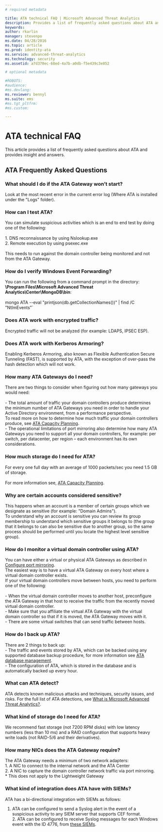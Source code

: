 ```yaml
---
# required metadata

title: ATA technical FAQ | Microsoft Advanced Threat Analytics
description: Provides a list of frequently asked questions about ATA and the associated answers
keywords:
author: rkarlin
manager: stevenpo
ms.date: 04/28/2016
ms.topic: article
ms.prod: identity-ata
ms.service: advanced-threat-analytics
ms.technology: security
ms.assetid: a7d378ec-68ed-4a7b-a0db-f5e439c3e852

# optional metadata

#ROBOTS:
#audience:
#ms.devlang:
ms.reviewer: bennyl
ms.suite: ems
#ms.tgt_pltfrm:
#ms.custom:

---
```


# ATA technical FAQ
This article provides a list of frequently asked questions about ATA and provides insight and answers.

## ATA Frequently Asked Questions


### What should I do if the ATA Gateway won’t start?
Look at the most recent error in the current error log (Where ATA is installed under the "Logs" folder).
### How can I test ATA?
You can simulate suspicious activities which is an end to end test by doing one of the following:<br /><br />1.  DNS reconnaissance by using Nslookup.exe<br />2.  Remote execution by using psexec.exe<br /><br />This needs to run against the domain controller being monitored and not from the ATA Gateway.
### How do I verify Windows Event Forwarding?
You can run the following from a command prompt in the directory:  **\Program Files\Microsoft Advanced Threat Analytics\Center\MongoDB\bin**:<br /><br />mongo ATA --eval "printjson(db.getCollectionNames())" &#124; find /C "NtlmEvents"`
### Does ATA work with encrypted traffic?
Encrypted traffic will not be analyzed (for example: LDAPS, IPSEC ESP).
### Does ATA work with Kerberos Armoring?
Enabling Kerberos Armoring, also known as Flexible Authentication Secure Tunneling (FAST), is supported by ATA, with the exception of over-pass the hash detection which will not work.
### How many ATA Gateways do I need?
There are two things to consider when figuring out how many gateways you would need:<br /><br />-   The total amount of traffic your domain controllers produce determines the minimum number of ATA Gateways you need in order to handle your Active Directory environment, from a performance perspective.<br />    To read more on how to determine how much traffic your domain controllers produce, see [ATA Capacity Planning](/advanced-threat-analytics/PlanDesign/ata-capacity-planning).<br />-   The operational limitations of port mirroring also determine how many ATA Gateways you need to support all your domain controllers, for example: per switch, per datacenter, per region – each environment has its own considerations.
### How much storage do I need for ATA?
For every one full day with an average of 1000 packets/sec you need 1.5 GB of storage.<br /><br />For more information see, [ATA Capacity Planning](/advanced-threat-analytics/PlanDesign/ata-capacity-planning).
### Why are certain accounts considered sensitive?
This happens when an account is a member of certain groups which we designate as sensitive (for example: "Domain Admins").<br />To understand why an account is sensitive you can review its group membership to understand which sensitive groups it belongs to (the group that it belongs to can also be sensitive due to another group, so the same process should be performed until you locate the highest level sensitive group).
### How do I monitor a virtual domain controller using ATA?
You can have either a virtual or physical ATA Gateways as described in [Configure port mirroring](/advanced-threat-analytics/PlanDesign/configure-port-mirroring).  <br />The easiest way is to have a virtual ATA Gateway on every host where a virtual domain controller exists.<br />If your virtual domain controllers move between hosts, you need to perform one of the following:<br /><br />-   When the virtual domain controller moves to another host, preconfigure the ATA Gateway in that host to receive the traffic from the recently moved virtual domain controller.<br />-   Make sure that you affiliate the virtual ATA Gateway with the virtual domain controller so that if it is moved, the ATA Gateway moves with it.<br />-   There are some virtual switches that can send traffic between hosts.
### How do I back up ATA?
There are 2 things to back up:<br />-   The traffic and events stored by ATA, which can be backed using any supported database backup procedure, for more information see [ATA database management](/advanced-threat-analytics/DeployUse/ata-database-management). <br />-   The configuration of ATA, which is stored in the database and is automatically backed up every hour. 
### What can ATA detect?
ATA detects known malicious attacks and techniques, security issues, and risks.
For the full list of ATA detections, see [What is Microsoft Advanced Threat Analytics?](/advanced-threat-analytics/Understand/what-is-ata).
### What kind of storage do I need for ATA?
We recommend fast storage (not 7200 RPM disks) with low latency numbers (less than 10 ms) and a RAID configuration that supports heavy write loads (not RAID-5/6 and their derivatives).
### How many NICs does the ATA Gateway require?
The ATA Gateway needs a minimum of two network adapters:<br>1. A NIC to connect to the internal network and the ATA Center<br>2. A NIC to capture the domain controller network traffic via port mirroring.<br>* This does not apply to the Lightweight Gateway
### What kind of integration does ATA have with SIEMs?
ATA has a bi-directional integration with SIEMs as follows:<br>
1. ATA can be configured to send a Syslog alert in the event of a suspicious activity to any SIEM server that supports CEF format.<br>2. ATA can be configured to receive Syslog messages for each Windows event with the ID 4776, from [these SIEMs](/advanced-threat-analytics/PlanDesign/configure-event-collection.md#configuring-the-ata-gateway-to-listen-for-siem-events).
